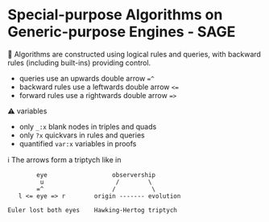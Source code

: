 # Special-purpose Algorithms on Generic-purpose Engines - SAGE

:abacus: Algorithms are constructed using logical rules and queries, with backward rules (including built-ins) providing control.

- queries use an upwards double arrow `=^`
- backward rules use a leftwards double arrow `<=`
- forward rules use a rightwards double arrow `=>`

:warning: variables

- only `_:x` blank nodes in triples and quads
- only `?x` quickvars in rules and queries
- quantified `var:x` variables in proofs

:information_source: The arrows form a triptych like in
```
        eye                  observership
         u                    /        \
        =^                   /          \
   l <= eye => r        origin ------- evolution

Euler lost both eyes    Hawking-Hertog triptych
```
